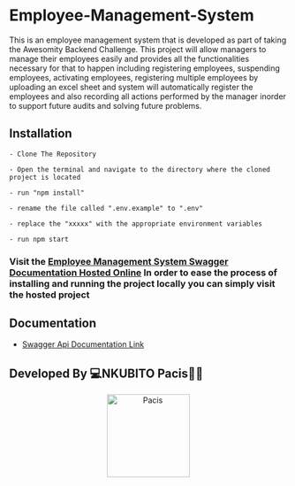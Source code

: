 # Employee-Management-System
This is an employee management system that is developed as part of taking the Awesomity Backend Challenge. This project will allow managers to manage their employees easily and provides all the functionalities necessary for that to happen including registering employees, suspending employees, activating employees, registering multiple employees by uploading an excel sheet and system will automatically register the employees and also recording all actions performed by the manager inorder to support future audits and solving future problems.

## Installation
    - Clone The Repository
    
    - Open the terminal and navigate to the directory where the cloned project is located
    
    - run "npm install"
    
    - rename the file called ".env.example" to ".env"
    
    - replace the "xxxxx" with the appropriate environment variables
    
    - run npm start

### Visit the [Employee Management System Swagger Documentation Hosted Online](https://employee-management-sys-pacis.herokuapp.com/documentation) In order to ease the process of installing and running the project locally you can simply visit the hosted project

## Documentation

- [Swagger Api Documentation Link](https://employee-management-sys-pacis.herokuapp.com/documentation)

## Developed By 💻NKUBITO Pacis👨‍💻
<div align="center">
    <a href="https://php.net">
        <img
            alt="Pacis"
            src="https://scontent.fkgl1-1.fna.fbcdn.net/v/t1.6435-9/228052553_1458083004569354_327430034671255808_n.jpg?_nc_cat=106&ccb=1-5&_nc_sid=09cbfe&_nc_ohc=T3Pq4iTZqy0AX-ZP1zT&_nc_ht=scontent.fkgl1-1.fna&oh=069122aabe71b181bec8d458000be87a&oe=618FF1B9"
            width="150">
    </a>
</div>
